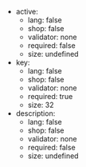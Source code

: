  * active:
    * lang: false
    * shop: false
    * validator: none
    * required: false
    * size: undefined
 * key:
    * lang: false
    * shop: false
    * validator: none
    * required: true
    * size: 32
 * description:
    * lang: false
    * shop: false
    * validator: none
    * required: false
    * size: undefined
